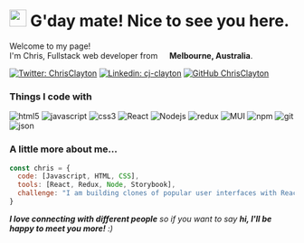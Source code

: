 <h1><img src="https://emojis.slackmojis.com/emojis/images/1531849430/4246/blob-sunglasses.gif?1531849430" width="30"/> G'day mate! Nice to see you here.</h1>

<p>Welcome to my page! </br> I'm Chris, Fullstack web developer from <img src="https://image.flaticon.com/icons/svg/206/206618.svg" width="13"/> <b>Melbourne, Australia</b>. </p>

[![Twitter: ChrisClayton](https://img.shields.io/twitter/follow/ChrisClayton?style=social)](https://twitter.com/ChrisClayton)
[![Linkedin: cj-clayton](https://img.shields.io/badge/-cjclayton-blue?style=flat-square&logo=Linkedin&logoColor=white&link=https://www.linkedin.com/in/cj-clayton/)](https://www.linkedin.com/in/cj-clayton/)
[![GitHub ChrisClayton](https://img.shields.io/github/followers/ChrisClayton?label=follow&style=social)](https://github.com/ChrisClayton)


<h3>Things I code with</h3>
<p>
  <img alt="html5" src="https://img.shields.io/badge/-HTML5-E34F26?style=flat-square&logo=html5&logoColor=white" />
  <img alt="javascript" src="https://img.shields.io/badge/-JavaScript-F7DF1E?style=flat-square&logo=javascript&logoColor=black" />
  <img alt="css3" src="https://img.shields.io/badge/-CSS3-1572B6?style=flat-square&logo=CSS3&logoColor=white" />
  <!-- <img alt="Mongo" src="https://img.shields.io/badge/-MongoDB-234ea94b?style=flat-square&logo=mongodb&logoColor=white" /> -->
  <!-- <img alt="express" src="https://img.shields.io/badge/-express-404D59?style=flat-square&logo=express&logoColor=white" />   -->
  <img alt="React" src="https://img.shields.io/badge/-React-45b8d8?style=flat-square&logo=react&logoColor=white" />
  <img alt="Nodejs" src="https://img.shields.io/badge/-Nodejs-43853d?style=flat-square&logo=Node.js&logoColor=white" />
  <img alt="redux" src="https://img.shields.io/badge/-Redux-764ABC?style=flat-square&logo=redux&logoColor=white" />
  <img alt="MUI" src="https://img.shields.io/badge/-Material--UI-0081CB?style=flat-square&logo=material-ui&logoColor=white" />
  <img alt="npm" src="https://img.shields.io/badge/-NPM-CB3837?style=flat-square&logo=npm&logoColor=white" />
  <img alt="git" src="https://img.shields.io/badge/-Git-F05032?style=flat-square&logo=git&logoColor=white" />
  <img alt="json" src="https://img.shields.io/badge/-JSON-000000?style=flat-square&logo=JSON&logoColor=white" />
</p>

<h3>A little more about me...</h3>

```javascript
const chris = {
  code: [Javascript, HTML, CSS],
  tools: [React, Redux, Node, Storybook],
  challenge: "I am building clones of popular user interfaces with React"
}
```

<em><b>I love connecting with different people</b> so if you want to say <b>hi, I'll be happy to meet you more!</b> :)</em>


